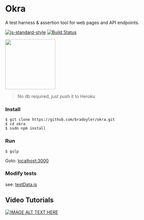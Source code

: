 # Okra
A test harness & assertion tool for web pages and API endpoints.

[![js-standard-style](https://cdn.rawgit.com/feross/standard/master/badge.svg)](https://github.com/feross/standard)
[![Build Status](https://travis-ci.org/bradoyler/okra.svg?branch=master)](https://travis-ci.org/bradoyler/okra)

<img height="160" src="https://cloud.githubusercontent.com/assets/425966/8689640/7a5ef674-2a78-11e5-9cb2-f0fce7d7e26a.png"/>

> No db required, just push it to Heroku

### Install

```
$ git clone https://github.com/bradoyler/okra.git
$ cd okra
$ sudo npm install

```

### Run

```
$ gulp

```
Goto: [localhost:3000](http://localhost:3000)


### Modify tests
see: [testData.js](https://github.com/bradoyler/okra/blob/master/testData.js)

## Video Tutorials
[![IMAGE ALT TEXT HERE](http://img.youtube.com/vi/gKAULbgzVVU/0.jpg)](http://www.youtube.com/watch?v=gKAULbgzVVU)
